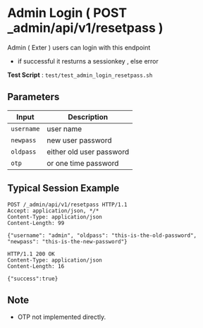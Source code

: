 # Admin Login ( POST _admin/api/v1/resetpass )

Admin ( Exter ) users can login with this endpoint

- if successful it resturns a sessionkey , else error

**Test Script** : `test/test_admin_login_resetpass.sh`

## Parameters

| Input | Description |
| ---- | ----------- |
| `username` | user name |
| `newpass` | new user password |
| `oldpass` | either old user password |
| `otp` | or one time password |

## Typical Session Example

```
POST /_admin/api/v1/resetpass HTTP/1.1
Accept: application/json, */*
Content-Type: application/json
Content-Length: 99

{"username": "admin", "oldpass": "this-is-the-old-password", "newpass": "this-is-the-new-password"}

HTTP/1.1 200 OK
Content-Type: application/json
Content-Length: 16

{"success":true}
```

## Note

- OTP not implemented directly. 
